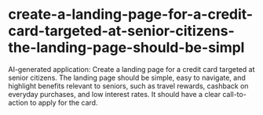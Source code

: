 # create-a-landing-page-for-a-credit-card-targeted-at-senior-citizens-the-landing-page-should-be-simpl
AI-generated application: Create a landing page for a credit card targeted at senior citizens. The landing page should be simple, easy to navigate, and highlight benefits relevant to seniors, such as travel rewards, cashback on everyday purchases, and low interest rates. It should have a clear call-to-action to apply for the card.
